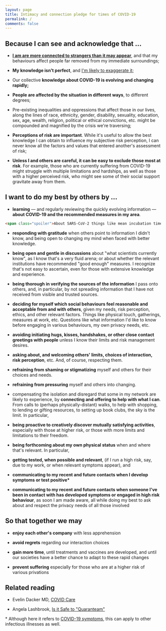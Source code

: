 ```yaml
---
layout: page
title: Intimacy and connection pledge for times of COVID-19
permalink: /
comments: false
---
```


## Because I can see and acknowledge that ...  


*   [**I am are more connected to strangers than it may appear**](https://youtu.be/X0mHf3oSUdU), and that my behaviours affect people far removed from my immediate surroundings;  
    
*   **My knowledge isn't perfect**, and [I'm likely to exaggerate it;](https://en.wikipedia.org/wiki/Dunning%E2%80%93Kruger_effect)  

*   Our collective **knowledge about COVID-19 is evolving and changing rapidly;**  

*   **People are affected by the situation in different ways**, to different degrees;  

*   Pre-existing inequalities and oppressions that affect those in our lives, along the lines of race, ethnicity, gender, disability, sexuality, education, sex, age, wealth, religion, political or ethical convictions, etc. might be compounded and magnified by the crisis we're traversing;  

*   **Perceptions of risk are important**. While it's useful to allow the best knowledge I can obtain to influence my subjective risk perception, I can never know all the factors and values that entered another's assessment of risk;  
    
*   **Unless I and others are careful, it can be easy to exclude those most at risk**. For example, those who are currently suffering from COVID-19 might struggle with multiple limitations and hardships, as well as those with a higher perceived risk, who might see some of their social support gravitate away from them.  
    

## I want to do my best by others by ...  


*   **learning** — and regularly reviewing the quickly evolving information — **about COVID-19 and the recommended measures in my area**. 
```html
<span class="spoiler">About SARS-CoV-2 things like mean incubation time, mean number of days the virus has been found present in people's bodies, ways of transmission, etc. About my local context — the recommended safety measures at home, at work, while socializing, etc.</span>
```

*   **responding with gratitude** when others point to information I didn't know, and being open to changing my mind when faced with better knowledge.

*   **being open and gentle in discussions** about "what scientists currently know", as I know that's a very fluid arena; or about whether the relevant institutions have recommended "good enough" measures. I recognize that's not easy to ascertain, even for those with extensive knowledge and experience.  

*   **being thorough in verifying the sources of the information** I pass onto others, and, in particular, by not spreading information that I have not received from visible and trusted sources.

*   **deciding for myself which social behaviours feel reasonable and acceptable from and with others**, given my needs, risk perception, ethics, and other relevant factors. Things like physical touch, gatherings, measures at work, etc. Questions like what information I'd like to know before engaging in various behaviours, my own privacy needs, etc.

*   **avoiding initiating hugs, kisses, handshakes, or other close contact greetings with people** unless I know their limits and risk management desires.

*   **asking about, and welcoming others' limits, choices of interaction, risk perception**, etc. And, of course, respecting them.

*   **refraining from shaming or stigmatizing** myself and others for their choices and needs.

*   **refraining from pressuring** myself and others into changing.

*   compensating the isolation and disregard that some in my network are likely to experience, by **connecting and offering to help with what I can**. From calls to (perhaps physically-distant) walks, to help with shopping, to lending or gifting resources, to setting up book clubs, the sky is the limit. In particular,  

*   **being proactive to creatively discover mutually satisfying activities**, especially with those at higher risk, or those with more limits and limitations to their freedom.

*   **being forthcoming about my own physical status** when and where that's relevant. In particular,  

*   **getting tested, when possible and relevant**, (if I run a high risk, say, due to my work, or when relevant symptoms appear), and  

*   **communicating to my recent and future contacts when I develop symptoms or test positive\***

*   **communicating to my recent and future contacts when someone I've been in contact with has developed symptoms or engaged in high risk behaviour**, as soon I am made aware, all while doing my best to ask about and respect the privacy needs of all those involved  

## So that together we may  

*   **enjoy each other's company** with less apprehension  

*   **avoid regrets** regarding our interaction choices  

*   **gain more time**, until treatments and vaccines are developed, and until our societies have a better chance to adapt to these rapid changes  

*   **prevent suffering** especially for those who are at a higher risk of various privations

## Related reading  


*   Evelin Dacker MD, [COVID Care](https://medium.com/@evelindacker/covid-care-e2ede67428d4)  

*   Angela Lashbrook, [Is it Safe to "Quaranteam"](https://elemental.medium.com/is-it-safe-to-quaranteam-8b603392bd15)  

\* Although here it refers to [COVID-19 symptoms](https://www.who.int/health-topics/coronavirus#tab=tab_3), this can apply to other infectious illnesses as well.

